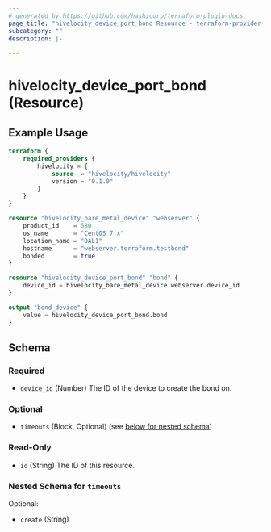 ```yaml
---
# generated by https://github.com/hashicorp/terraform-plugin-docs
page_title: "hivelocity_device_port_bond Resource - terraform-provider-hivelocity"
subcategory: ""
description: |-
  
---
```


# hivelocity_device_port_bond (Resource)



## Example Usage

```terraform
terraform {
    required_providers {
        hivelocity = {
            source  = "hivelocity/hivelocity"
            version = "0.1.0"
        }
    }
}

resource "hivelocity_bare_metal_device" "webserver" {
    product_id    = 580
    os_name       = "CentOS 7.x"
    location_name = "DAL1"
    hostname      = "webserver.terraform.testbond"
    bonded        = true 
}

resource "hivelocity_device_port_bond" "bond" {
    device_id = hivelocity_bare_metal_device.webserver.device_id
}

output "bond_device" {
    value = hivelocity_device_port_bond.bond
}
```

<!-- schema generated by tfplugindocs -->
## Schema

### Required

- `device_id` (Number) The ID of the device to create the bond on.

### Optional

- `timeouts` (Block, Optional) (see [below for nested schema](#nestedblock--timeouts))

### Read-Only

- `id` (String) The ID of this resource.

<a id="nestedblock--timeouts"></a>
### Nested Schema for `timeouts`

Optional:

- `create` (String)
